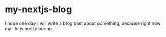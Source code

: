 # my-nextjs-blog

I hope one day I will write a blog post about something, because right now my life is pretty boring.
